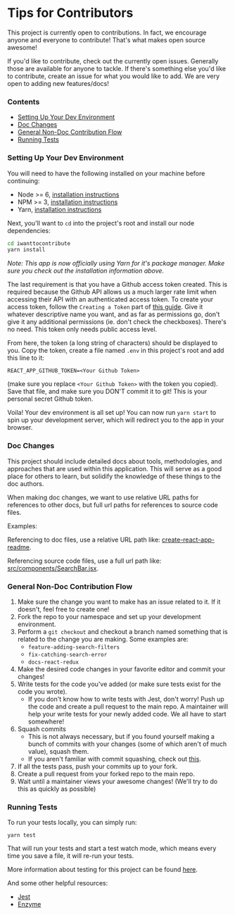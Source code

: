 # Tips for Contributors

This project is currently open to contributions. In fact, we encourage anyone and everyone to contribute! That's what makes open source awesome!

If you'd like to contribute, check out the currently open issues. Generally those are available for anyone to tackle. If there's something else you'd like to contribute, create an issue for what you would like to add. We are very open to adding new features/docs!

### Contents

- [Setting Up Your Dev Environment](#setting-up-your-dev-environment)
- [Doc Changes](#doc-changes)
- [General Non-Doc Contribution Flow](#general-non-doc-contribution-flow)
- [Running Tests](#running-tests)

### Setting Up Your Dev Environment

You will need to have the following installed on your machine before continuing:

- Node >= 6, [installation instructions](https://docs.npmjs.com/getting-started/installing-node)
- NPM >= 3, [installation instructions](http://blog.npmjs.org/post/85484771375/how-to-install-npm)
- Yarn, [installation instructions](https://yarnpkg.com/lang/en/docs/install/)

Next, you'll want to `cd` into the project's root and install our node dependencies:

```bash
cd iwanttocontribute
yarn install
```

_Note: This app is now officially using Yarn for it's package manager. Make sure you check out the installation information above._

The last requirement is that you have a Github access token created. This is required because the Github API allows us a much larger rate limit when accessing their API with an authenticated access token. To create your access token, follow the `Creating a Token` part of [this guide](https://help.github.com/articles/creating-a-personal-access-token-for-the-command-line/#creating-a-token). Give it whatever descriptive name you want, and as far as permissions go, don't give it any additional permissions (ie. don't check the checkboxes). There's no need. This token only needs public access level.

From here, the token (a long string of characters) should be displayed to you. Copy the token, create a file named `.env` in this project's root and add this line to it:

```
REACT_APP_GITHUB_TOKEN=<Your Github Token>

```

(make sure you replace `<Your Github Token>` with the token you copied). Save that file, and make sure you DON'T commit it to git! This is your personal secret Github token.

Voila! Your dev environment is all set up! You can now run `yarn start` to spin up your development server, which will redirect you to the app in your browser.

### Doc Changes

This project should include detailed docs about tools, methodologies, and approaches that are used within this application. This will serve as a good place for others to learn, but solidify the knowledge of these things to the doc authors.

When making doc changes, we want to use relative URL paths for references to other docs, but full url paths for references to source code files.

Examples:

Referencing to doc files, use a relative URL path like: [create-react-app-readme](docs/create-react-app-readme.md).

Referencing source code files, use a full url path like: [src/components/SearchBar.jsx]().

### General Non-Doc Contribution Flow

1. Make sure the change you want to make has an issue related to it. If it doesn't, feel free to create one!
2. Fork the repo to your namespace and set up your development environment.
3. Perform a `git checkout` and checkout a branch named something that is related to the change you are making. Some examples are:
    - `feature-adding-search-filters`
    - `fix-catching-search-error`
    - `docs-react-redux`
4. Make the desired code changes in your favorite editor and commit your changes!
5. Write tests for the code you've added (or make sure tests exist for the code you wrote).
    - If you don't know how to write tests with Jest, don't worry! Push up the code and create a pull request to the main repo. A maintainer will help your write tests for your newly added code. We all have to start somewhere!
6. Squash commits
    - This is not always necessary, but if you found yourself making a bunch of commits with your changes (some of which aren't of much value), squash them.
    - If you aren't familiar with commit squashing, check out [this](http://stackoverflow.com/a/16642628).
7. If all the tests pass, push your commits up to your fork.
8. Create a pull request from your forked repo to the main repo.
9. Wait until a maintainer views your awesome changes! (We'll try to do this as quickly as possible)

### Running Tests

To run your tests locally, you can simply run:

```
yarn test
```

That will run your tests and start a test watch mode, which means every time you save a file, it will re-run your tests.

More information about testing for this project can be found [here](https://github.com/facebookincubator/create-react-app/blob/master/packages/react-scripts/template/README.md#running-tests).

And some other helpful resources:

- [Jest](https://facebook.github.io/jest/)
- [Enzyme](https://github.com/airbnb/enzyme)
